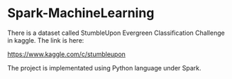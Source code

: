 # Spark-MachineLearning
There is a dataset called StumbleUpon Evergreen Classification Challenge in kaggle. The link is here:

https://www.kaggle.com/c/stumbleupon

The project is implementated using Python language under Spark.
